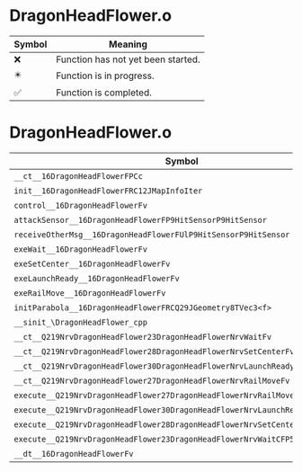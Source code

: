 # DragonHeadFlower.o
| Symbol | Meaning 
| ------------- | ------------- 
| :x: | Function has not yet been started. 
| :eight_pointed_black_star: | Function is in progress. 
| :white_check_mark: | Function is completed. 


# DragonHeadFlower.o
| Symbol | Decompiled? |
| ------------- | ------------- |
| `__ct__16DragonHeadFlowerFPCc` | :x: |
| `init__16DragonHeadFlowerFRC12JMapInfoIter` | :x: |
| `control__16DragonHeadFlowerFv` | :x: |
| `attackSensor__16DragonHeadFlowerFP9HitSensorP9HitSensor` | :x: |
| `receiveOtherMsg__16DragonHeadFlowerFUlP9HitSensorP9HitSensor` | :x: |
| `exeWait__16DragonHeadFlowerFv` | :x: |
| `exeSetCenter__16DragonHeadFlowerFv` | :x: |
| `exeLaunchReady__16DragonHeadFlowerFv` | :x: |
| `exeRailMove__16DragonHeadFlowerFv` | :x: |
| `initParabola__16DragonHeadFlowerFRCQ29JGeometry8TVec3<f>` | :x: |
| `__sinit_\DragonHeadFlower_cpp` | :x: |
| `__ct__Q219NrvDragonHeadFlower23DragonHeadFlowerNrvWaitFv` | :x: |
| `__ct__Q219NrvDragonHeadFlower28DragonHeadFlowerNrvSetCenterFv` | :x: |
| `__ct__Q219NrvDragonHeadFlower30DragonHeadFlowerNrvLaunchReadyFv` | :x: |
| `__ct__Q219NrvDragonHeadFlower27DragonHeadFlowerNrvRailMoveFv` | :x: |
| `execute__Q219NrvDragonHeadFlower27DragonHeadFlowerNrvRailMoveCFP5Spine` | :x: |
| `execute__Q219NrvDragonHeadFlower30DragonHeadFlowerNrvLaunchReadyCFP5Spine` | :x: |
| `execute__Q219NrvDragonHeadFlower28DragonHeadFlowerNrvSetCenterCFP5Spine` | :x: |
| `execute__Q219NrvDragonHeadFlower23DragonHeadFlowerNrvWaitCFP5Spine` | :x: |
| `__dt__16DragonHeadFlowerFv` | :x: |
